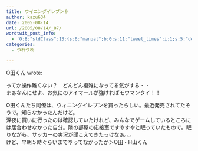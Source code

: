 ```yaml
---
title: ウイニングイレブン９
author: kazu634
date: 2005-08-14
url: /2005/08/14/_87/
wordtwit_post_info:
  - 'O:8:"stdClass":13:{s:6:"manual";b:0;s:11:"tweet_times";i:1;s:5:"delay";i:0;s:7:"enabled";i:1;s:10:"separation";s:2:"60";s:7:"version";s:3:"3.7";s:14:"tweet_template";b:0;s:6:"status";i:2;s:6:"result";a:0:{}s:13:"tweet_counter";i:2;s:13:"tweet_log_ids";a:1:{i:0;i:1947;}s:9:"hash_tags";a:0:{}s:8:"accounts";a:1:{i:0;s:7:"kazu634";}}'
categories:
  - つれづれ

---
```

<div class="section">
<p>
    O田くん wrote:
</p>
  
<p>
<blockquote>
</blockquote>
</p>
  
<p>
    ってか操作難くない？　どんどん複雑になってる気がする・・<br />まぁなんにせよ、お気にのアイマールが強ければモウマンタイ！！
</p></p> 
  
<p>
    O田くんたち同僚は、ウィニングイレブンを買ったらしい。最近発売されてたそうで。知らなかったんだけど。<br />深夜に買いに行ったのは確認していたけれど、みんなでゲームしているところには居合わせなかった自分。隣の部屋の応接室ですやすやと眠っていたもので。眠りながら、サッカーの実況が聞こえてきたっけなぁ。。。<br />けど、早朝５時ぐらいまでやってなかったか＞O田・H山くん
</p>
</div>